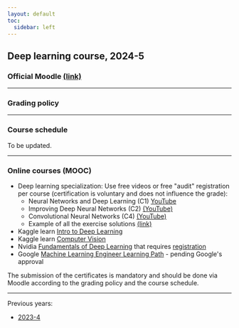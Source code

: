 ```yaml
---
layout: default
toc:
  sidebar: left
---
```


## Deep learning course, 2024-5
### Official Moodle [(link)](https://moodle.sce.ac.il/course/view.php?id=30423)

---

### Grading policy


---

### Course schedule 
To be updated.



---

### Online courses (MOOC)
* Deep learning specialization: Use free videos or free "audit" registration per course (certification is voluntary and does not influence the grade):
    - Neural Networks and Deep Learning (C1) [YouTube](https://www.youtube.com/playlist?list=PLkDaE6sCZn6Ec-XTbcX1uRg2_u4xOEky0)
    - Improving Deep Neural Networks (C2) [(YouTube)](https://www.youtube.com/playlist?list=PLkDaE6sCZn6Hn0vK8co82zjQtt3T2Nkqc)
    - Convolutional Neural Networks (C4) [(YouTube)](https://www.youtube.com/playlist?list=PLkDaE6sCZn6Gl29AoE31iwdVwSG-KnDzF)
    - Example of all the exercise solutions [(link)](https://github.com/amanchadha/coursera-deep-learning-specialization)
* Kaggle learn [Intro to Deep Learning](https://www.kaggle.com/learn/intro-to-deep-learning)
* Kaggle learn [Computer Vision](https://www.kaggle.com/learn/computer-vision)
* Nvidia [Fundamentals of Deep Learning](https://www.nvidia.com/en-eu/training/instructor-led-workshops/fundamentals-of-deep-learning/) that requires [registration](https://courses.nvidia.com/dli-event)
* Google [Machine Learning Engineer Learning Path](https://www.cloudskillsboost.google/paths/17) - pending Google's approval

The submission of the certificates is mandatory and should be done via Moodle according to the grading policy and the course schedule.

---

Previous years:
* [2023-4](/suppl/dl/2024/dl2024)